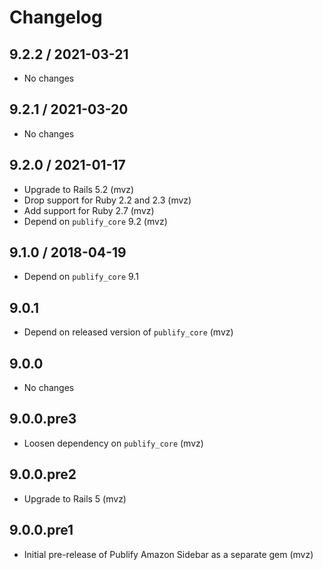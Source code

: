 # Changelog

## 9.2.2 / 2021-03-21

* No changes

## 9.2.1 / 2021-03-20

* No changes

## 9.2.0 / 2021-01-17

* Upgrade to Rails 5.2 (mvz)
* Drop support for Ruby 2.2 and 2.3 (mvz)
* Add support for Ruby 2.7 (mvz)
* Depend on `publify_core` 9.2 (mvz)

## 9.1.0 / 2018-04-19

* Depend on `publify_core` 9.1

## 9.0.1

* Depend on released version of `publify_core` (mvz)

## 9.0.0

* No changes

## 9.0.0.pre3

* Loosen dependency on `publify_core` (mvz)

## 9.0.0.pre2

* Upgrade to Rails 5 (mvz)

## 9.0.0.pre1

* Initial pre-release of Publify Amazon Sidebar as a separate gem (mvz)
